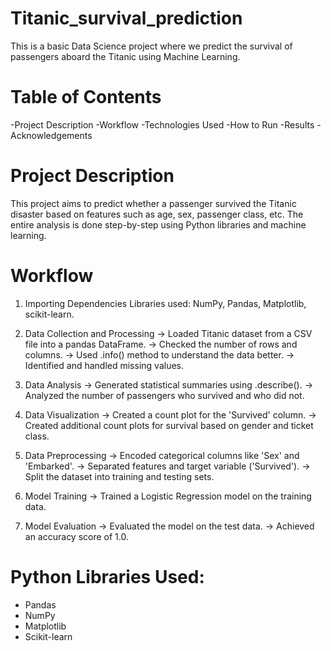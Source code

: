 # Titanic_survival_prediction
This is a basic Data Science project where we predict the survival of passengers aboard the Titanic using Machine Learning.

# Table of Contents
-Project Description
-Workflow
-Technologies Used
-How to Run
-Results
-Acknowledgements


# Project Description
This project aims to predict whether a passenger survived the Titanic disaster based on features such as age, sex, passenger class, etc. The entire analysis is done step-by-step using Python libraries and machine learning.


# Workflow
1. Importing Dependencies
Libraries used: NumPy, Pandas, Matplotlib, scikit-learn.

2. Data Collection and Processing
-> Loaded Titanic dataset from a CSV file into a pandas DataFrame.
-> Checked the number of rows and columns.
-> Used .info() method to understand the data better.
-> Identified and handled missing values.

3. Data Analysis
-> Generated statistical summaries using .describe().
-> Analyzed the number of passengers who survived and who did not.

4. Data Visualization
-> Created a count plot for the 'Survived' column.
-> Created additional count plots for survival based on gender and ticket class.

5. Data Preprocessing
-> Encoded categorical columns like 'Sex' and 'Embarked'.
-> Separated features and target variable ('Survived').
-> Split the dataset into training and testing sets.

6. Model Training
-> Trained a Logistic Regression model on the training data.

7. Model Evaluation
-> Evaluated the model on the test data.
-> Achieved an accuracy score of 1.0.


# Python Libraries Used:
- Pandas
- NumPy
- Matplotlib
- Scikit-learn


